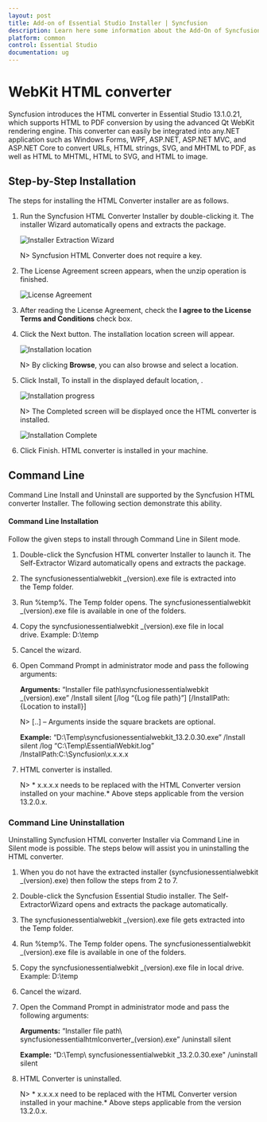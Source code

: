 ```yaml
---
layout: post
title: Add-on of Essential Studio Installer | Syncfusion
description: Learn here some information about the Add-On of Syncfusion Essential Studio Installer and more details.
platform: common
control: Essential Studio
documentation: ug
---
```


# WebKit HTML converter

Syncfusion introduces the HTML converter in Essential Studio 13.1.0.21, which supports HTML to PDF conversion by using the advanced Qt WebKit rendering engine. This converter can easily be integrated into any.NET application such as Windows Forms, WPF, ASP.NET, ASP.NET MVC, and ASP.NET Core to convert URLs, HTML strings, SVG, and MHTML to PDF, as well as HTML to MHTML, HTML to SVG, and HTML to image.

## Step-by-Step Installation

The steps for installing the HTML Converter installer are as follows.

1. Run the Syncfusion HTML Converter Installer by double-clicking it. The installer Wizard automatically opens and extracts the package.

   ![Installer Extraction Wizard](Add-on_images/Step-by-Step-Installation_img1.png)

   

   N> Syncfusion HTML Converter does not require a key.

2. The License Agreement screen appears, when the unzip operation is finished.

   ![License Agreement](Add-on_images/Step-by-Step-Installation_img5.png)

3. After reading the License Agreement, check the **I agree to the License Terms and Conditions** check box.

4. Click the Next button. The installation location screen will appear.

   ![Installation location](Add-on_images/Step-by-Step-Installation_img6.png)

   N> By clicking **Browse**, you can also browse and select a location.

5. Click Install, To install in the displayed default location, .

   ![Installation progress](Add-on_images/Step-by-Step-Installation_img8.png)
   
   N> The Completed screen will be displayed once the  HTML converter is installed.
   
   ![Installation Complete](Add-on_images/Step-by-Step-Installation_img10.png)

6. Click Finish.  HTML converter is installed in your machine.

## Command Line 

Command Line Install and Uninstall are supported by the Syncfusion  HTML converter Installer. The following section demonstrate this ability.

#### Command Line Installation

Follow the given steps to install through Command Line in Silent mode.

1. Double-click the Syncfusion  HTML converter Installer to launch it. The Self-Extractor Wizard automatically opens and extracts the package.
2. The syncfusionessentialwebkit _(version).exe file is extracted into the Temp folder. 
3. Run %temp%. The Temp folder opens. The syncfusionessentialwebkit _(version).exe file is available in one of the folders.
4. Copy the syncfusionessentialwebkit _(version).exe file in local drive. Example: D:\temp
5. Cancel the wizard.
6. Open Command Prompt in administrator mode and pass the following arguments:

   **Arguments:** “Installer file path\syncfusionessentialwebkit _(version).exe” /Install silent [/log “{Log file path}”] [/InstallPath:{Location to install}]

   N> [..] – Arguments inside the square brackets are optional.

   **Example:** “D:\Temp\syncfusionessentialwebkit_13.2.0.30.exe” /Install silent /log “C:\Temp\EssentialWebkit.log” /InstallPath:C:\Syncfusion\x.x.x.x 

7.  HTML converter is installed.
    
	N> * x.x.x.x needs to be replaced with the HTML Converter version installed on your machine.* Above steps applicable from the version 13.2.0.x.
   
### Command Line Uninstallation

Uninstalling Syncfusion  HTML converter Installer via Command Line in Silent mode is possible. The steps below will assist you in uninstalling the  HTML converter.

1. When you do not have the extracted installer (syncfusionessentialwebkit _(version).exe) then follow the steps from 2 to 7.
2. Double-click the Syncfusion Essential Studio installer. The Self-ExtractorWizard opens and extracts the package automatically.
3. The syncfusionessentialwebkit _(version).exe file gets extracted into the Temp folder.
4. Run %temp%. The Temp folder opens. The syncfusionessentialwebkit _(version).exe file is available in one of the folders.
5. Copy the syncfusionessentialwebkit _(version).exe file in local drive. Example: D:\temp
6. Cancel the wizard.
7. Open the Command Prompt in administrator mode and pass the following arguments: 

   **Arguments:** “Installer file path\ syncfusionessentialhtmlconverter_(version).exe” /uninstall silent 

    **Example:** “D:\Temp\ syncfusionessentialwebkit _13.2.0.30.exe" /uninstall silent

8.  HTML Converter is uninstalled.
    
	N> * x.x.x.x need to be replaced with the HTML Converter version installed in your machine.* Above steps applicable from the version 13.2.0.x.		